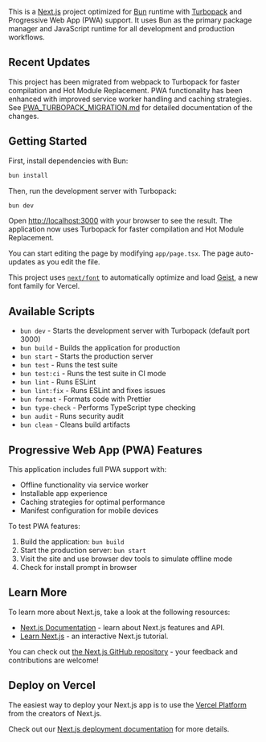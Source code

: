 This is a [Next.js](https://nextjs.org) project optimized for [Bun](https://bun.sh) runtime with [Turbopack](https://turbo.build/pack) and Progressive Web App (PWA) support. It uses Bun as the primary package manager and JavaScript runtime for all development and production workflows.

## Recent Updates

This project has been migrated from webpack to Turbopack for faster compilation and Hot Module Replacement. PWA functionality has been enhanced with improved service worker handling and caching strategies. See [PWA_TURBOPACK_MIGRATION.md](PWA_TURBOPACK_MIGRATION.md) for detailed documentation of the changes.

## Getting Started

First, install dependencies with Bun:

```bash
bun install
```

Then, run the development server with Turbopack:

```bash
bun dev
```

Open [http://localhost:3000](http://localhost:3000) with your browser to see the result. The application now uses Turbopack for faster compilation and Hot Module Replacement.

You can start editing the page by modifying `app/page.tsx`. The page auto-updates as you edit the file.

This project uses [`next/font`](https://nextjs.org/docs/app/building-your-application/optimizing/fonts) to automatically optimize and load [Geist](https://vercel.com/font), a new font family for Vercel.

## Available Scripts

- `bun dev` - Starts the development server with Turbopack (default port 3000)
- `bun build` - Builds the application for production
- `bun start` - Starts the production server
- `bun test` - Runs the test suite
- `bun test:ci` - Runs the test suite in CI mode
- `bun lint` - Runs ESLint
- `bun lint:fix` - Runs ESLint and fixes issues
- `bun format` - Formats code with Prettier
- `bun type-check` - Performs TypeScript type checking
- `bun audit` - Runs security audit
- `bun clean` - Cleans build artifacts

## Progressive Web App (PWA) Features

This application includes full PWA support with:

- Offline functionality via service worker
- Installable app experience
- Caching strategies for optimal performance
- Manifest configuration for mobile devices

To test PWA features:

1. Build the application: `bun build`
2. Start the production server: `bun start`
3. Visit the site and use browser dev tools to simulate offline mode
4. Check for install prompt in browser

## Learn More

To learn more about Next.js, take a look at the following resources:

- [Next.js Documentation](https://nextjs.org/docs) - learn about Next.js features and API.
- [Learn Next.js](https://nextjs.org/learn) - an interactive Next.js tutorial.

You can check out [the Next.js GitHub repository](https://github.com/vercel/next.js) - your feedback and contributions are welcome!

## Deploy on Vercel

The easiest way to deploy your Next.js app is to use the [Vercel Platform](https://vercel.com/new?utm_medium=default-template&filter=next.js&utm_source=create-next-app&utm_campaign=create-next-app-readme) from the creators of Next.js.

Check out our [Next.js deployment documentation](https://nextjs.org/docs/app/building-your-application/deploying) for more details.
